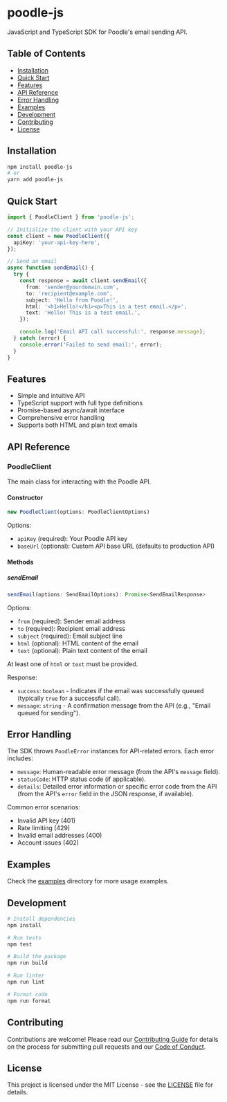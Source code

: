 # poodle-js

JavaScript and TypeScript SDK for Poodle's email sending API.

## Table of Contents

- [Installation](#installation)
- [Quick Start](#quick-start)
- [Features](#features)
- [API Reference](#api-reference)
- [Error Handling](#error-handling)
- [Examples](#examples)
- [Development](#development)
- [Contributing](#contributing)
- [License](#license)

## Installation

```bash
npm install poodle-js
# or
yarn add poodle-js
```

## Quick Start

```typescript
import { PoodleClient } from 'poodle-js';

// Initialize the client with your API key
const client = new PoodleClient({
  apiKey: 'your-api-key-here',
});

// Send an email
async function sendEmail() {
  try {
    const response = await client.sendEmail({
      from: 'sender@yourdomain.com',
      to: 'recipient@example.com',
      subject: 'Hello from Poodle!',
      html: '<h1>Hello!</h1><p>This is a test email.</p>',
      text: 'Hello! This is a test email.',
    });

    console.log('Email API call successful:', response.message);
  } catch (error) {
    console.error('Failed to send email:', error);
  }
}
```

## Features

- Simple and intuitive API
- TypeScript support with full type definitions
- Promise-based async/await interface
- Comprehensive error handling
- Supports both HTML and plain text emails

## API Reference

### PoodleClient

The main class for interacting with the Poodle API.

#### Constructor

```typescript
new PoodleClient(options: PoodleClientOptions)
```

Options:

- `apiKey` (required): Your Poodle API key
- `baseUrl` (optional): Custom API base URL (defaults to production API)

#### Methods

##### sendEmail

```typescript
sendEmail(options: SendEmailOptions): Promise<SendEmailResponse>
```

Options:

- `from` (required): Sender email address
- `to` (required): Recipient email address
- `subject` (required): Email subject line
- `html` (optional): HTML content of the email
- `text` (optional): Plain text content of the email

At least one of `html` or `text` must be provided.

Response:

- `success`: `boolean` - Indicates if the email was successfully queued (typically `true` for a successful call).
- `message`: `string` - A confirmation message from the API (e.g., "Email queued for sending").

## Error Handling

The SDK throws `PoodleError` instances for API-related errors. Each error includes:

- `message`: Human-readable error message (from the API's `message` field).
- `statusCode`: HTTP status code (if applicable).
- `details`: Detailed error information or specific error code from the API (from the API's `error` field in the JSON response, if available).

Common error scenarios:

- Invalid API key (401)
- Rate limiting (429)
- Invalid email addresses (400)
- Account issues (402)

## Examples

Check the [examples](./examples) directory for more usage examples.

## Development

```bash
# Install dependencies
npm install

# Run tests
npm test

# Build the package
npm run build

# Run linter
npm run lint

# Format code
npm run format
```

## Contributing

Contributions are welcome! Please read our [Contributing Guide](CONTRIBUTING.md) for details on the process for submitting pull requests and our [Code of Conduct](CODE_OF_CONDUCT.md).

## License

This project is licensed under the MIT License - see the [LICENSE](LICENSE) file for details.
